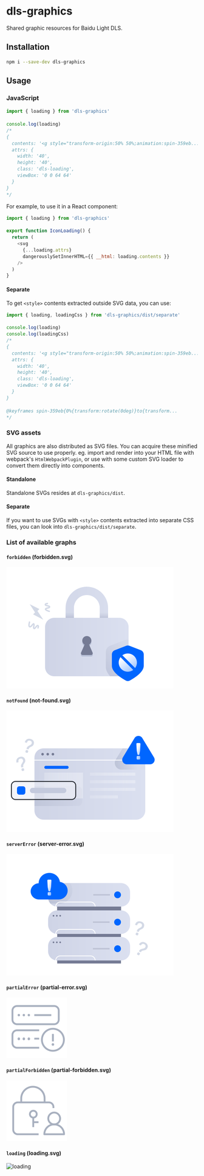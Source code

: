 # dls-graphics

Shared graphic resources for Baidu Light DLS.

## Installation

```sh
npm i --save-dev dls-graphics
```

## Usage

### JavaScript

```js
import { loading } from 'dls-graphics'

console.log(loading)
/*
{
  contents: '<g style="transform-origin:50% 50%;animation:spin-359eb...',
  attrs: {
    width: '40',
    height: '40',
    class: 'dls-loading',
    viewBox: '0 0 64 64'
  }
}
*/
```

For example, to use it in a React component:

```js
import { loading } from 'dls-graphics'

export function IconLoading() {
  return (
    <svg
      {...loading.attrs}
      dangerouslySetInnerHTML={{ __html: loading.contents }}
    />
  )
}
```

#### Separate

To get `<style>` contents extracted outside SVG data, you can use:

```js
import { loading, loadingCss } from 'dls-graphics/dist/separate'

console.log(loading)
console.log(loadingCss)
/*
{
  contents: '<g style="transform-origin:50% 50%;animation:spin-359eb...',
  attrs: {
    width: '40',
    height: '40',
    class: 'dls-loading',
    viewBox: '0 0 64 64'
  }
}

@keyframes spin-359eb{0%{transform:rotate(0deg)}to{transform...
*/
```

### SVG assets

All graphics are also distributed as SVG files. You can acquire these minified SVG source to use properly. eg. import and render into your HTML file with webpack's `HtmlWebpackPlugin`, or use with some custom SVG loader to convert them directly into components.

#### Standalone

Standalone SVGs resides at `dls-graphics/dist`.

#### Separate

If you want to use SVGs with `<style>` contents extracted into separate CSS files, you can look into `dls-graphics/dist/separate`.

### List of available graphs

<!-- assets-begin -->
#### `forbidden` (forbidden.svg)

![forbidden](https://raw.githubusercontent.com/ecomfe/light-dls/master/packages/dls-graphics/src/forbidden.svg)

#### `notFound` (not-found.svg)

![notFound](https://raw.githubusercontent.com/ecomfe/light-dls/master/packages/dls-graphics/src/not-found.svg)

#### `serverError` (server-error.svg)

![serverError](https://raw.githubusercontent.com/ecomfe/light-dls/master/packages/dls-graphics/src/server-error.svg)

#### `partialError` (partial-error.svg)

![partialError](https://raw.githubusercontent.com/ecomfe/light-dls/master/packages/dls-graphics/src/partial-error.svg)

#### `partialForbidden` (partial-forbidden.svg)

![partialForbidden](https://raw.githubusercontent.com/ecomfe/light-dls/master/packages/dls-graphics/src/partial-forbidden.svg)

#### `loading` (loading.svg)

![loading](https://raw.githubusercontent.com/ecomfe/light-dls/master/packages/dls-graphics/src/loading.svg)

<!-- assets-end -->
